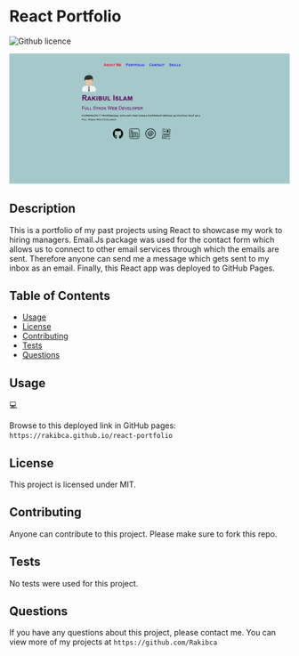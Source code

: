 # React Portfolio
![Github licence](http://img.shields.io/badge/license-MIT-blue.svg)

![Screenshot](screenshot.png)

## Description
This is a portfolio of my past projects using React to showcase my work to hiring managers.
Email.Js package was used for the contact form which allows us to connect to other email services through which the emails are sent. Therefore anyone can send me a message which gets sent to my inbox as an email. Finally, this React app was deployed to GitHub Pages.

## Table of Contents
* [Usage](#usage)
* [License](#license)
* [Contributing](#contributing)
* [Tests](#tests)
* [Questions](#questions)

## Usage
💻

Browse to this deployed link in GitHub pages:
`https://rakibca.github.io/react-portfolio`

## License
This project is licensed under MIT.

## Contributing
Anyone can contribute to this project. Please make sure to fork this repo.

## Tests
No tests were used for this project.

## Questions
If you have any questions about this project, please contact me.
You can view more of my projects at `https://github.com/Rakibca`
